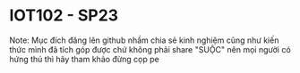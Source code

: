 # IOT102 - SP23
Note: Mục đích đăng lên github nhầm chia sẻ kinh nghiệm cũng như kiến thức mình đã tích góp được
chứ không phải share "SUỘC" nên mọi người có hứng thú thì hãy tham khảo đừng cọp pe
